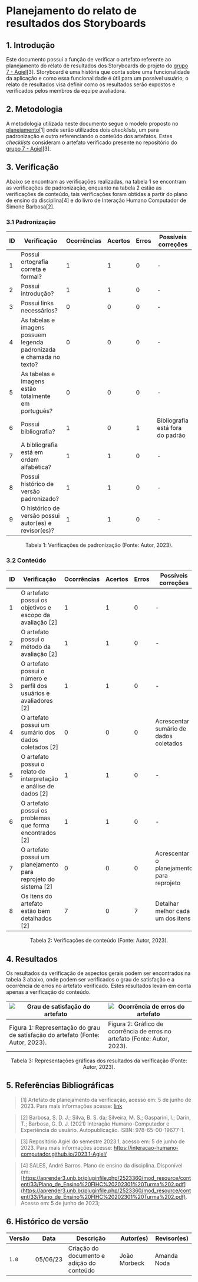 # Planejamento do relato de resultados dos Storyboards

## 1. Introdução

Este documento possui a função de verificar o artefato referente ao planejamento do relato de resultados dos Storyboards do projeto do [grupo 7 - Agiel](https://interacao-humano-computador.github.io/2023.1-Agiel/)[3]. Storyboard é uma história que conta sobre uma funcionalidade da aplicação e como essa funcionalidade é útil para um possível usuário, o relato de resultados visa definir como os resultados serão expostos e verificados pelos membros da equipe avaliadora.

## 2. Metodologia

A metodologia utilizada neste documento segue o modelo proposto no [planejamento](../planejamento.md)[1] onde serão utilizados dois _checklists_, um para padronização e outro referenciando o conteúdo dos artefatos. Estes _checklists_ consideram o artefato verificado presente no repositório do [grupo 7 - Agiel](https://interacao-humano-computador.github.io/2023.1-Agiel/)[3].

## 3. Verificação

Abaixo se encontram as verificações realizadas, na tabela 1 se encontram as verificações de padronização, enquanto na tabela 2 estão as verificações de conteúdo, tais verificações foram obtidas a partir do plano de ensino da disciplina[4] e do livro de Interação Humano Computador de Simone Barbosa[2].

### 3.1 Padronização

| ID  | Verificação                                                          | Ocorrências | Acertos | Erros | Possíveis correções                        |
| --- | -------------------------------------------------------------------- | ----------- | ------- | ----- | ------------------------------------------ |
| 1   | Possui ortografia correta e formal?                                  | 1           | 1       | 0     | -                                          |
| 2   | Possui introdução?                                                   | 1           | 1       | 0     | -                                          |
| 3   | Possui links necessários?                                            | 0           | 0       | 0     | -                                          |
| 4   | As tabelas e imagens possuem legenda padronizada e chamada no texto? | 0           | 0       | 0     | -                                          |
| 5   | As tabelas e imagens estão totalmente em português?                  | 0           | 0       | 0     | -                                          |
| 6   | Possui bibliografia?                                                 | 1           | 0       | 1     | Bibliografia está fora do padrão           |
| 7   | A bibliografia está em ordem alfabética?                             | 1           | 1       | 0     | -                                          |
| 8   | Possui histórico de versão padronizado?                              | 1           | 1       | 0     | -                                          |
| 9   | O histórico de versão possui autor(es) e revisor(es)?                | 1           | 1       | 0     | -                                          |

<center>
Tabela 1: Verificações de padronização (Fonte: Autor, 2023).
</center>

### 3.2 Conteúdo

| ID | Verificação                                                         | Ocorrências | Acertos | Erros | Possíveis correções |
|----|---------------------------------------------------------------------|-------------|---------|-------|---------------------|
| 1  | O artefato possui os objetivos e escopo da avaliação [2]            | 1           | 1       | 0     | -                   |
| 2  | O artefato possui o método da avaliação [2]                         | 1           | 1       | 0     | -                   |
| 3  | O artefato possui o número e perfil dos usuários e avaliadores [2]  | 1           | 1       | 0     | -                   |
| 4  | O artefato possui um sumário dos dados coletados [2]                | 0           | 0       | 0     | Acrescentar sumário de dados coletados |
| 5  | O artefato possui o relato de interpretação e análise de dados [2]  | 1           | 1       | 0     | -                   |
| 6  | O artefato possui os problemas que forma encontrados [2]            | 1           | 1       | 0     | -                   |
| 7  | O artefato possui um planejamento para reprojeto do sistema [2]     | 0           | 0       | 0     | Acrescentar o planejamento para reprojeto |
| 8  | Os itens do artefato estão bem detalhados [2]                       | 7           | 0       | 7     | Detalhar melhor cada um dos itens |

<center>
Tabela 2: Verificações de conteúdo (Fonte: Autor, 2023).
</center>

## 4. Resultados

Os resultados da verificação de aspectos gerais podem ser encontrados na tabela 3 abaixo, onde podem ser verificados o grau de satisfação e a ocorrência de erros no artefato verificado. Estes resultados levam em conta apenas a verificação do conteúdo.

<center>

| ![Grau de satisfação do artefato]()                                             | ![Ocorrência de erros do artefato]()                                       |
| ------------------------------------------------------------------------------- | -------------------------------------------------------------------------- |
| Figura 1: Representação do grau de satisfação do artefato (Fonte: Autor, 2023). | Figura 2: Gráfico de ocorrência de erros no artefato (Fonte: Autor, 2023). |

Tabela 3: Representações gráficas dos resultados da verificação (Fonte: Autor, 2023).

</center>

## 5. Referências Bibliográficas

> [1] Artefato de planejamento da verificação, acesso em: 5 de junho de 2023. Para mais informações acesse: [link](../planejamento.md)

> [2] Barbosa, S. D. J.; Silva, B. S. da; Silveira, M. S.; Gasparini, I.; Darin, T.; Barbosa, G. D. J. (2021) Interação Humano-Computador e Experiência do usuário. Autopublicação. ISBN: 978-65-00-19677-1.

> [3] Repositório Agiel do semestre 2023.1, acesso em: 5 de junho de 2023. Para mais informações acesse: <https://interacao-humano-computador.github.io/2023.1-Agiel/>

> [4] SALES, André Barros. Plano de ensino da disciplina. Disponível em: [https://aprender3.unb.br/pluginfile.php/2523360/mod_resource/content/33/Plano_de_Ensino%20FIHC%20202301%20Turma%202.pdf](https://aprender3.unb.br/pluginfile.php/2523360/mod_resource/content/33/Plano_de_Ensino%20FIHC%20202301%20Turma%202.pdf). Acesso em: 5 de junho de 2023;

## 6. Histórico de versão

|  Versão  |   Data   |                      Descrição                      |    Autor(es)   |  Revisor(es)  |
| -------- | -------- | --------------------------------------------------- | -------------- | ------------- |
|  `1.0`   | 05/06/23 | Criação do documento e adição do conteúdo           | João Morbeck   |  Amanda Noda  |
